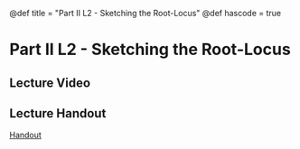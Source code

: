 @def title = "Part II L2 - Sketching the Root-Locus"
@def hascode = true

# Part II L2 - Sketching the Root-Locus

## Lecture Video

## Lecture Handout
[Handout](/part_ii/ME417_-_Controls_-_Part_II_Lecture_2_Sketching_the_Root-Locus.pdf)